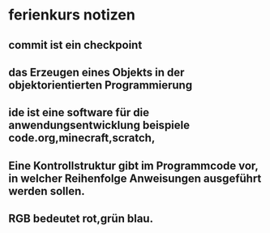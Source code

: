 #  ferienkurs notizen

## commit ist ein checkpoint

## das Erzeugen eines Objekts in der objektorientierten     Programmierung

## ide ist eine software für die anwendungsentwicklung      beispiele code.org,minecraft,scratch,

## Eine Kontrollstruktur gibt im Programmcode vor, in       welcher Reihenfolge Anweisungen ausgeführt werden        sollen.

## RGB bedeutet rot,grün blau.
